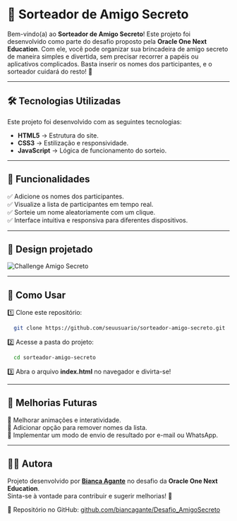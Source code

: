 # 🎁 Sorteador de Amigo Secreto

Bem-vindo(a) ao **Sorteador de Amigo Secreto**! Este projeto foi desenvolvido como parte do desafio proposto pela **Oracle One Next Education**. Com ele, você pode organizar sua brincadeira de amigo secreto de maneira simples e divertida, sem precisar recorrer a papéis ou aplicativos complicados. Basta inserir os nomes dos participantes, e o sorteador cuidará do resto! 🎉

---

## 🛠 Tecnologias Utilizadas

Este projeto foi desenvolvido com as seguintes tecnologias:

- **HTML5** → Estrutura do site.
- **CSS3** → Estilização e responsividade.
- **JavaScript** → Lógica de funcionamento do sorteio.

---

## 🚀 Funcionalidades

✅ Adicione os nomes dos participantes.  
✅ Visualize a lista de participantes em tempo real.  
✅ Sorteie um nome aleatoriamente com um clique.  
✅ Interface intuitiva e responsiva para diferentes dispositivos.

---

## 🎨 Design projetado
![Challenge Amigo Secreto](https://github.com/user-attachments/assets/27d0c336-8d8d-4c10-8be7-3bccf628bd93)

---

## 🎯 Como Usar

1️⃣ Clone este repositório:
```bash
  git clone https://github.com/seuusuario/sorteador-amigo-secreto.git
```

2️⃣ Acesse a pasta do projeto:
```bash
  cd sorteador-amigo-secreto
```

3️⃣ Abra o arquivo **index.html** no navegador e divirta-se!

---

## 📌 Melhorias Futuras

🔹 Melhorar animações e interatividade.  
🔹 Adicionar opção para remover nomes da lista.  
🔹 Implementar um modo de envio de resultado por e-mail ou WhatsApp.

---

## 👩‍💻 Autora

Projeto desenvolvido por [**Bianca Agante**](https://www.linkedin.com/in/bianca-agante-tiene/) no desafio da **Oracle One Next Education**.  
Sinta-se à vontade para contribuir e sugerir melhorias! 🚀

📌 Repositório no GitHub: [github.com/biancagante/Desafio_AmigoSecreto](https://github.com/biancagante/Desafio_AmigoSecreto)


